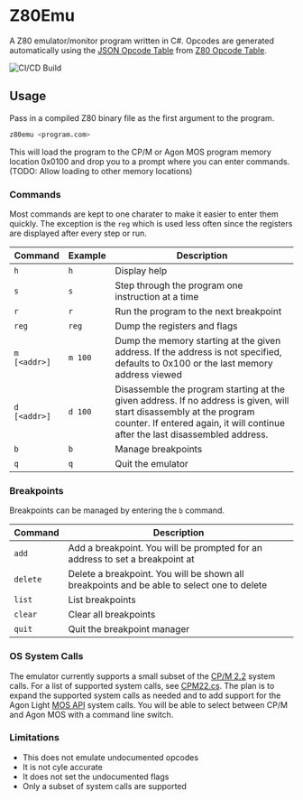 # Z80Emu

A Z80 emulator/monitor program written in C#. Opcodes are generated automatically
using the [JSON Opcode Table](https://github.com/deeptoaster/opcode-table/blob/master/opcode-table.json)
from [Z80 Opcode Table](https://clrhome.org/table/).

![CI/CD Build](https://github.com/rprouse/z80emu/actions/workflows/dotnet.yml/badge.svg)

## Usage

Pass in a compiled Z80 binary file as the first argument to the program.

```bash
z80emu <program.com>
```

This will load the program to the CP/M or Agon MOS program memory location 0x0100 
and drop you to a prompt where you can enter commands. (TODO: Allow loading to 
other memory locations)

### Commands

Most commands are kept to one charater to make it easier to enter them
quickly. The exception is the `reg` which is used less often since the 
registers are displayed after every step or run.

| Command | Example | Description |
| ------- | ------- | ----------- |
| `h`     | `h`     | Display help |
| `s`     | `s`     | Step through the program one instruction at a time |
| `r`     | `r`     | Run the program to the next breakpoint |
| `reg`     | `reg`     | Dump the registers and flags |
| `m [<addr>]`     | `m 100`     | Dump the memory starting at the given address. If the address is not specified, defaults to 0x100 or the last memory address viewed |
| `d [<addr>]` | `d 100` | Disassemble the program starting at the given address. If no address is given, will start disassembly at the program counter. If entered again, it will continue after the last disassembled address. |
| `b` | `b` | Manage breakpoints |
| `q`     | `q`     | Quit the emulator |

### Breakpoints

Breakpoints can be managed by entering the `b` command.

| Command | Description |
| ------- | ----------- |
| `add`   | Add a breakpoint. You will be prompted for an address to set a breakpoint at |
| `delete` | Delete a breakpoint. You will be shown all breakpoints and be able to select one to delete |
| `list`  | List breakpoints |
| `clear` | Clear all breakpoints |
| `quit`  | Quit the breakpoint manager |

### OS System Calls

The emulator currently supports a small subset of the [CP/M 2.2](https://www.seasip.info/Cpm/bdos.html)
system calls. For a list of supported system calls, see [CPM22.cs](./Z80Emu.Core/OS/CPM22.cs). The plan
is to expand the supported system calls as needed and to add support for the
Agon Light [MOS API](https://github.com/breakintoprogram/agon-docs/wiki/MOS-API) system calls.
You will be able to select between CP/M and Agon MOS with a command line switch.

### Limitations

- This does not emulate undocumented opcodes
- It is not cyle accurate
- It does not set the undocumented flags
- Only a subset of system calls are supported


